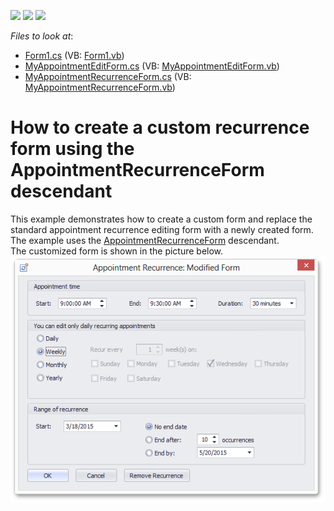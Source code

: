 <!-- default badges list -->
![](https://img.shields.io/endpoint?url=https://codecentral.devexpress.com/api/v1/VersionRange/128634104/19.2.3%2B)
[![](https://img.shields.io/badge/Open_in_DevExpress_Support_Center-FF7200?style=flat-square&logo=DevExpress&logoColor=white)](https://supportcenter.devexpress.com/ticket/details/T220994)
[![](https://img.shields.io/badge/📖_How_to_use_DevExpress_Examples-e9f6fc?style=flat-square)](https://docs.devexpress.com/GeneralInformation/403183)
<!-- default badges end -->
<!-- default file list -->
*Files to look at*:

* [Form1.cs](./CS/CustomRecurrenceFormDescendantSample/Form1.cs) (VB: [Form1.vb](./VB/CustomRecurrenceFormDescendantSample/Form1.vb))
* [MyAppointmentEditForm.cs](./CS/CustomRecurrenceFormDescendantSample/MyAppointmentEditForm.cs) (VB: [MyAppointmentEditForm.vb](./VB/CustomRecurrenceFormDescendantSample/MyAppointmentEditForm.vb))
* [MyAppointmentRecurrenceForm.cs](./CS/CustomRecurrenceFormDescendantSample/MyAppointmentRecurrenceForm.cs) (VB: [MyAppointmentRecurrenceForm.vb](./VB/CustomRecurrenceFormDescendantSample/MyAppointmentRecurrenceForm.vb))
<!-- default file list end -->
# How to create a custom recurrence form using the AppointmentRecurrenceForm descendant


<p>This example demonstrates how to create a custom form and replace the standard appointment recurrence editing form with a newly created form. The example uses the <a href="http://help.devexpress.com/#WindowsForms/clsDevExpressXtraSchedulerUIAppointmentRecurrenceFormtopic">AppointmentRecurrenceForm</a> descendant. <br />The customized form is shown in the picture below.<br /><img src="https://raw.githubusercontent.com/DevExpress-Examples/how-to-create-a-custom-recurrence-form-using-the-appointmentrecurrenceform-descendant-t220994/14.2.3+/media/e6730faa-d303-11e4-80bf-00155d62480c.png"></p>

<br/>


